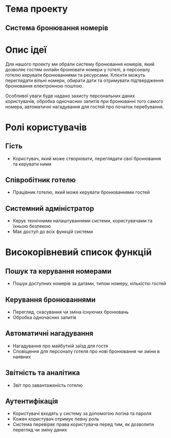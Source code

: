 # Тема проекту
## Система бронювання номерів

# Опис ідеї 
Для нашого проекту ми обрали систему бронювання номерів, який дозволяє гостям онлайн бронювати номери у готелі, а персоналу готелю керувати бронюваннями та ресурсами. Клієнти можуть переглядати вільні номери, обирати дати та отримувати підтвердження бронювання електронною поштою.

Особливої уваги буде надано захисту персональних даних користувачів, обробка одночасних запитів при бронюванні того самого номера, автоматичні нагадування для гостей про початок перебування.

# Ролі користувачів
## Гість
  - Користувач, який може створювати, переглядати свої бронювання та керувати ними
## Співробітник готелю
  - Працівник готелю, який може керувати бронюваннями гостей
## Системний адміністратор
  - Керує технічними налаштуваннями системи, користувачами та їхньою безпекою
  - Має доступ до всіх функцій системи

# Високорівневий список функцій
## Пошук та керування номерами
  - Пошук доступних номерів за датами, типом номеру, кількістю гостей
## Керування бронюваннями
  - Перегляд, скасування чи зміна існуючих бронювань
  - Обробка одночасних запитів
## Автоматичні нагадування 
  - Нагадування про майбутній заїзд для гостя
  - Сповіщення для персоналу готеля про нові бронювання чи зміни в наявних
## Звітність та аналітика 
  - Звіт про завантаженість готелю
## Аутентифікація 
  - Користувачі входять у систему за допомогою логіна та пароля 
  - Кожен користувач отримує певну роль
  - Система перевіряє права користувача перед тим, як дозволити перегляд чи зміну даних
